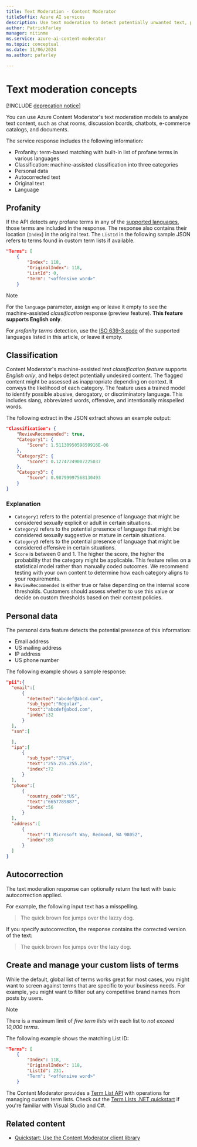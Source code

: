 ```yaml
---
title: Text Moderation - Content Moderator
titleSuffix: Azure AI services
description: Use text moderation to detect potentially unwanted text, personal data, and custom lists of terms.
author: PatrickFarley
manager: nitinme
ms.service: azure-ai-content-moderator
ms.topic: conceptual
ms.date: 11/06/2024
ms.author: pafarley

---
```


# Text moderation concepts

[!INCLUDE [deprecation notice](includes/tool-deprecation.md)]

You can use Azure Content Moderator's text moderation models to analyze text content, such as chat rooms, discussion boards, chatbots, e-commerce catalogs, and documents.

The service response includes the following information:

- Profanity: term-based matching with built-in list of profane terms in various languages
- Classification: machine-assisted classification into three categories
- Personal data
- Autocorrected text
- Original text
- Language

## Profanity

If the API detects any profane terms in any of the [supported languages](./language-support.md), those terms are included in the response. The response also contains their location (`Index`) in the original text. The `ListId` in the following sample JSON refers to terms found in custom term lists if available.

```json
"Terms": [
    {
        "Index": 118,
        "OriginalIndex": 118,
        "ListId": 0,
        "Term": "<offensive word>"
    }
```

> [!NOTE]
> For the `language` parameter, assign `eng` or leave it empty to see the machine-assisted *classification* response (preview feature). **This feature supports English only**.
>
> For *profanity terms* detection, use the [ISO 639-3 code](http://www-01.sil.org/iso639-3/codes.asp) of the supported languages listed in this article, or leave it empty.

## Classification

Content Moderator's machine-assisted *text classification feature* supports *English only*, and helps detect potentially undesired content. The flagged content might be assessed as inappropriate depending on context. It conveys the likelihood of each category. The feature uses a trained model to identify possible abusive, derogatory, or discriminatory language. This includes slang, abbreviated words, offensive, and intentionally misspelled words.

The following extract in the JSON extract shows an example output:

```json
"Classification": {
    "ReviewRecommended": true,
    "Category1": {
        "Score": 1.5113095059859916E-06
    },
    "Category2": {
        "Score": 0.12747249007225037
    },
    "Category3": {
        "Score": 0.98799997568130493
    }
}
```

### Explanation

- `Category1` refers to the potential presence of language that might be considered sexually explicit or adult in certain situations.
- `Category2` refers to the potential presence of language that might be considered sexually suggestive or mature in certain situations.
- `Category3` refers to the potential presence of language that might be considered offensive in certain situations.
- `Score` is between 0 and 1. The higher the score, the higher the probability that the category might be applicable. This feature relies on a statistical model rather than manually coded outcomes. We recommend testing with your own content to determine how each category aligns to your requirements.
- `ReviewRecommended` is either true or false depending on the internal score thresholds. Customers should assess whether to use this value or decide on custom thresholds based on their content policies.

## Personal data

The personal data feature detects the potential presence of this information:

- Email address
- US mailing address
- IP address
- US phone number

The following example shows a sample response:

```json
"pii":{
  "email":[
      {
        "detected":"abcdef@abcd.com",
        "sub_type":"Regular",
        "text":"abcdef@abcd.com",
        "index":32
      }
  ],
  "ssn":[

  ],
  "ipa":[
      {
        "sub_type":"IPV4",
        "text":"255.255.255.255",
        "index":72
      }
  ],
  "phone":[
      {
        "country_code":"US",
        "text":"6657789887",
        "index":56
      }
  ],
  "address":[
      {
        "text":"1 Microsoft Way, Redmond, WA 98052",
        "index":89
      }
  ]
}
```

## Autocorrection

The text moderation response can optionally return the text with basic autocorrection applied. 

For example, the following input text has a misspelling.

> The quick brown fox jumps over the lazzy dog.

If you specify autocorrection, the response contains the corrected version of the text:

> The quick brown fox jumps over the lazy dog.

## Create and manage your custom lists of terms

While the default, global list of terms works great for most cases, you might want to screen against terms that are specific to your business needs. For example, you might want to filter out any competitive brand names from posts by users.

> [!NOTE]
> There is a maximum limit of *five term lists* with each list to *not exceed 10,000 terms*.
>

The following example shows the matching List ID:

```json
"Terms": [
    {
        "Index": 118,
        "OriginalIndex": 118,
        "ListId": 231.
        "Term": "<offensive word>"
    }
```

The Content Moderator provides a [Term List API](/rest/api/cognitiveservices/contentmoderator/list-management-term-lists) with operations for managing custom term lists. Check out the [Term Lists .NET quickstart](term-lists-quickstart-dotnet.md) if you're familiar with Visual Studio and C#.

## Related content

- [Quickstart: Use the Content Moderator client library](client-libraries.md)
